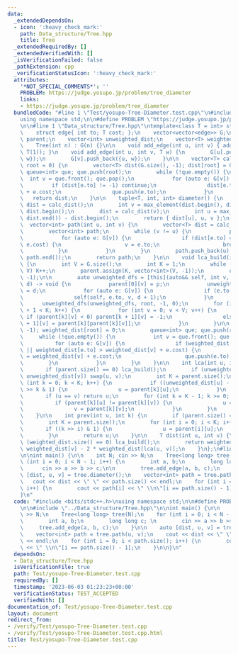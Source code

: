 ```yaml
---
data:
  _extendedDependsOn:
  - icon: ':heavy_check_mark:'
    path: Data_structure/Tree.hpp
    title: Tree
  _extendedRequiredBy: []
  _extendedVerifiedWith: []
  _isVerificationFailed: false
  _pathExtension: cpp
  _verificationStatusIcon: ':heavy_check_mark:'
  attributes:
    '*NOT_SPECIAL_COMMENTS*': ''
    PROBLEM: https://judge.yosupo.jp/problem/tree_diameter
    links:
    - https://judge.yosupo.jp/problem/tree_diameter
  bundledCode: "#line 1 \"Test/yosupo-Tree-Diameter.test.cpp\"\n#include <bits/stdc++.h>\n\
    using namespace std;\n\n#define PROBLEM \"https://judge.yosupo.jp/problem/tree_diameter\"\
    \n\n#line 1 \"Data_structure/Tree.hpp\"\ntemplate<class T = int> struct Tree {\n\
    \    struct edge{ int to; T cost; };\n    vector<vector<edge>> G;\n    vector<vector<int>>\
    \ parent;\n    vector<int> unweighted_dist;\n    vector<T> weighted_dist;\n\n\
    \    Tree(int n) : G(n) {}\n\n    void add_edge(int u, int v) { add_edge(u, v,\
    \ T(1)); }\n    void add_edge(int u, int v, T w) {\n        G[u].push_back({v,\
    \ w});\n        G[v].push_back({u, w});\n    }\n\n    vector<T> calc_dist(int\
    \ root = 0) {\n        vector<T> dist(G.size(), -1); dist[root] = 0;\n       \
    \ queue<int> que; que.push(root);\n        while (!que.empty()) {\n          \
    \  int v = que.front(); que.pop();\n            for (auto e: G[v]) {\n       \
    \         if (dist[e.to] != -1) continue;\n                dist[e.to] = dist[v]\
    \ + e.cost;\n                que.push(e.to);\n            }\n        }\n     \
    \   return dist;\n    }\n\n    tuple<T, int, int> diameter() {\n        vector<T>\
    \ dist = calc_dist();\n        int v = max_element(dist.begin(), dist.end()) -\
    \ dist.begin();\n        dist = calc_dist(v);\n        int u = max_element(dist.begin(),\
    \ dist.end()) - dist.begin();\n        return { dist[u], u, v };\n    }\n\n  \
    \  vector<int> path(int u, int v) {\n        vector<T> dist = calc_dist(u);\n\
    \        vector<int> path;\n        while (v != u) {\n            path.push_back(v);\n\
    \            for (auto e: G[v]) {\n                if (dist[e.to] == dist[v] -\
    \ e.cost) {\n                    v = e.to;\n                    break;\n     \
    \           }\n            }\n        }\n        path.push_back(u);\n        reverse(path.begin(),\
    \ path.end());\n        return path;\n    }\n\n    void lca_build(int root = 0)\
    \ {\n        int V = G.size();\n        int K = 1;\n        while ((1 << K) <\
    \ V) K++;\n        parent.assign(K, vector<int>(V, -1));\n        unweighted_dist.assign(V,\
    \ -1);\n\n        auto unweighted_dfs = [this](auto&& self, int v, int p, int\
    \ d) -> void {\n            parent[0][v] = p;\n            unweighted_dist[v]\
    \ = d;\n            for (auto e: G[v]) {\n                if (e.to == p) continue;\n\
    \                self(self, e.to, v, d + 1);\n            }\n        };\n\n  \
    \      unweighted_dfs(unweighted_dfs, root, -1, 0);\n        for (int k = 0; k\
    \ + 1 < K; k++) {\n            for (int v = 0; v < V; v++) {\n               \
    \ if (parent[k][v] < 0) parent[k + 1][v] = -1;\n                else parent[k\
    \ + 1][v] = parent[k][parent[k][v]];\n            }\n        }\n\n        weighted_dist.assign(V,\
    \ -1); weighted_dist[root] = 0;\n        queue<int> que; que.push(root);\n   \
    \     while (!que.empty()) {\n            int v = que.front(); que.pop();\n  \
    \          for (auto e: G[v]) {\n                if (weighted_dist[e.to] == -1\
    \ || weighted_dist[e.to] > weighted_dist[v] + e.cost) {\n                    weighted_dist[e.to]\
    \ = weighted_dist[v] + e.cost;\n                    que.push(e.to);\n        \
    \        }\n            }\n        }\n    }\n\n    int lca(int u, int v) {\n \
    \       if (parent.size() == 0) lca_build();\n        if (unweighted_dist[u] <\
    \ unweighted_dist[v]) swap(u, v);\n        int K = parent.size();\n        for\
    \ (int k = 0; k < K; k++) {\n            if ((unweighted_dist[u] - unweighted_dist[v])\
    \ >> k & 1) {\n                u = parent[k][u];\n            }\n        }\n \
    \       if (u == v) return u;\n        for (int k = K - 1; k >= 0; k--) {\n  \
    \          if (parent[k][u] != parent[k][v]) {\n                u = parent[k][u];\n\
    \                v = parent[k][v];\n            }\n        }\n        return parent[0][u];\n\
    \    }\n\n    int prev(int u, int k) {\n        if (parent.size() == 0) lca_build();\n\
    \        int K = parent.size();\n        for (int i = 0; i < K; i++) {\n     \
    \       if ((k >> i) & 1) {\n                u = parent[i][u];\n            }\n\
    \        }\n        return u;\n    }\n\n    T dist(int u, int v) {\n        if\
    \ (weighted_dist.size() == 0) lca_build();\n        return weighted_dist[u] +\
    \ weighted_dist[v] - 2 * weighted_dist[lca(u, v)];\n    }\n};\n#line 7 \"Test/yosupo-Tree-Diameter.test.cpp\"\
    \n\nint main() {\n\n    int N; cin >> N;\n    Tree<long long> tree(N);\n    for\
    \ (int i = 0; i < N - 1; i++) {\n        int a, b;\n        long long c; \n  \
    \      cin >> a >> b >> c;\n\n        tree.add_edge(a, b, c);\n    }\n\n    auto\
    \ [dist, u, v] = tree.diameter();\n    vector<int> path = tree.path(u, v);\n \
    \   cout << dist << \" \" << path.size() << endl;\n    for (int i = 0; i < path.size();\
    \ i++) {\n        cout << path[i] << \" \\n\"[i == path.size() - 1];\n    }\n\n\
    }\n"
  code: "#include <bits/stdc++.h>\nusing namespace std;\n\n#define PROBLEM \"https://judge.yosupo.jp/problem/tree_diameter\"\
    \n\n#include \"../Data_structure/Tree.hpp\"\n\nint main() {\n\n    int N; cin\
    \ >> N;\n    Tree<long long> tree(N);\n    for (int i = 0; i < N - 1; i++) {\n\
    \        int a, b;\n        long long c; \n        cin >> a >> b >> c;\n\n   \
    \     tree.add_edge(a, b, c);\n    }\n\n    auto [dist, u, v] = tree.diameter();\n\
    \    vector<int> path = tree.path(u, v);\n    cout << dist << \" \" << path.size()\
    \ << endl;\n    for (int i = 0; i < path.size(); i++) {\n        cout << path[i]\
    \ << \" \\n\"[i == path.size() - 1];\n    }\n\n}\n"
  dependsOn:
  - Data_structure/Tree.hpp
  isVerificationFile: true
  path: Test/yosupo-Tree-Diameter.test.cpp
  requiredBy: []
  timestamp: '2023-06-03 01:23:23+00:00'
  verificationStatus: TEST_ACCEPTED
  verifiedWith: []
documentation_of: Test/yosupo-Tree-Diameter.test.cpp
layout: document
redirect_from:
- /verify/Test/yosupo-Tree-Diameter.test.cpp
- /verify/Test/yosupo-Tree-Diameter.test.cpp.html
title: Test/yosupo-Tree-Diameter.test.cpp
---
```

